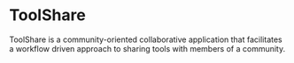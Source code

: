 ToolShare
==========

ToolShare is a community-oriented collaborative application that facilitates a workflow driven approach to sharing tools with members of a community.
